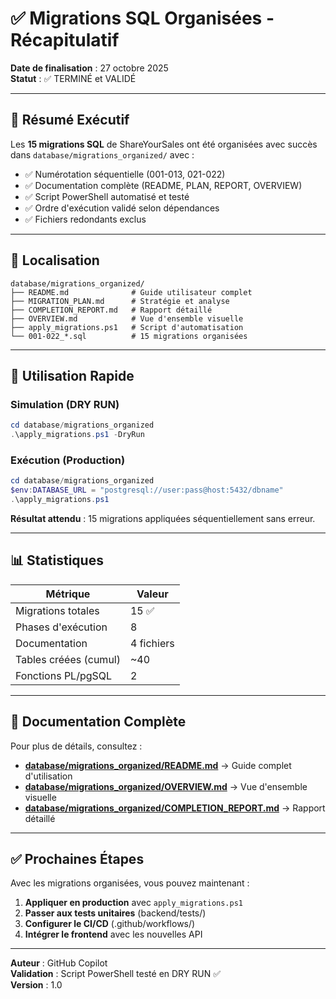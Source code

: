 # ✅ Migrations SQL Organisées - Récapitulatif

**Date de finalisation** : 27 octobre 2025  
**Statut** : ✅ TERMINÉ et VALIDÉ

---

## 🎯 Résumé Exécutif

Les **15 migrations SQL** de ShareYourSales ont été organisées avec succès dans `database/migrations_organized/` avec :

- ✅ Numérotation séquentielle (001-013, 021-022)
- ✅ Documentation complète (README, PLAN, REPORT, OVERVIEW)
- ✅ Script PowerShell automatisé et testé
- ✅ Ordre d'exécution validé selon dépendances
- ✅ Fichiers redondants exclus

---

## 📁 Localisation

```
database/migrations_organized/
├── README.md              # Guide utilisateur complet
├── MIGRATION_PLAN.md      # Stratégie et analyse
├── COMPLETION_REPORT.md   # Rapport détaillé
├── OVERVIEW.md            # Vue d'ensemble visuelle
├── apply_migrations.ps1   # Script d'automatisation
└── 001-022_*.sql          # 15 migrations organisées
```

---

## 🚀 Utilisation Rapide

### Simulation (DRY RUN)
```powershell
cd database/migrations_organized
.\apply_migrations.ps1 -DryRun
```

### Exécution (Production)
```powershell
cd database/migrations_organized
$env:DATABASE_URL = "postgresql://user:pass@host:5432/dbname"
.\apply_migrations.ps1
```

**Résultat attendu** : 15 migrations appliquées séquentiellement sans erreur.

---

## 📊 Statistiques

| Métrique | Valeur |
|----------|--------|
| Migrations totales | 15 ✅ |
| Phases d'exécution | 8 |
| Documentation | 4 fichiers |
| Tables créées (cumul) | ~40 |
| Fonctions PL/pgSQL | 2 |

---

## 🔗 Documentation Complète

Pour plus de détails, consultez :

- **[database/migrations_organized/README.md](database/migrations_organized/README.md)** → Guide complet d'utilisation
- **[database/migrations_organized/OVERVIEW.md](database/migrations_organized/OVERVIEW.md)** → Vue d'ensemble visuelle
- **[database/migrations_organized/COMPLETION_REPORT.md](database/migrations_organized/COMPLETION_REPORT.md)** → Rapport détaillé

---

## ✅ Prochaines Étapes

Avec les migrations organisées, vous pouvez maintenant :

1. **Appliquer en production** avec `apply_migrations.ps1`
2. **Passer aux tests unitaires** (backend/tests/)
3. **Configurer le CI/CD** (.github/workflows/)
4. **Intégrer le frontend** avec les nouvelles API

---

**Auteur** : GitHub Copilot  
**Validation** : Script PowerShell testé en DRY RUN ✅  
**Version** : 1.0
